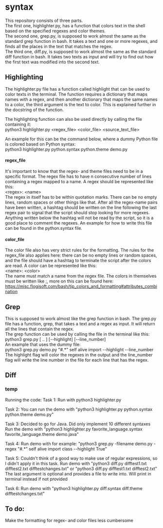 # syntax
This repository consists of three parts.  
The first one, highlighter.py, has a function that colors text in the shell based on the specified regexes and color themes.  
The second one, grep.py, is supposed to work almost the same as the standard grep function in bash. It takes a text and one or more regexes,
  and finds all the places in the text that matches the regex.  
The third one, diff.py, is supposed to work almost the same as the standard diff function in bash. It takes two texts as input and will try to find
  out how the first text was modified into the second text.  

## Highlighting
The highlighter.py file has a function called highlight that can be used to color texts in the terminal. The function requires a dictionary that maps names with a regex, and then another dictionary that maps the same names to a color, the third argument is the text to color. This is explained further in the docstring of the function.

The highlighting function can also be used directly by calling the file containing it:  
	python3 highlighter.py <regex_file> <color_file> <source_text_file>  
	
An example for this can be the command below, where a dummy Python file is colored based on Python syntax:  
	python3 highlighter.py python.syntax python.theme demo.py  

#### regex_file
It's important to know that the regex- and theme files need to be in a specific format. 
The regex file has to have n consecutive number of lines containing a regex mapped to a name.
A regex should be represented like this:  
	\<regex>: \<name>  
The regex in itself has to be within quotation marks. There can be no empty lines, random spaces or other things like that. 
After all the regex-name pairs have been written, a hashtag should be written on the line following the last regex pair to signal that the script should stop looking for more regexes. Anything written below the hashtag will not be read by the script, so it is a good place to comment the regexes. An example for how to write this file can be found in the python.syntax file.  
	
#### color_file
The color file also has very strict rules for the formatting. The rules for the regex_file also applies here: there can be no empty lines or random spaces, and the file should have a hashtag to terminate the script after the colors are read. A color can be represented like this:  
	\<name>: \<color>  
The name must match a name from the regex file. The colors in themselves must be written like <attribute>;<color>, more on this can be found here: https://misc.flogisoft.com/bash/tip_colors_and_formatting#attributes_combination
	
## Grep
This is supposed to work almost like the grep function in bash. The grep.py file has a function, grep, that takes a text and a regex as input. It will return all the lines that contain the regex.   
The grep function can be used by calling the file in the terminal like this:  
	python3 grep.py <textfile> <regex1> [<regex2> .. <regexN>] [--highlight] [--line_number]  
An example that uses the dummy file:  
	python3 grep.py demo.py  "#.*" self alive import --highlight --line_number  
The highlight flag will color the regexes in the output and the line_number flag will write the line number in the file for each line that has the regex.


## Diff






### temp
Running the code:
Task 1:
Run with python3 highlighter.py <syntaxfile> <themefile> <sourcefile>

Task 2:
You can run the demo with "python3 highlighter.py python.syntax python.theme demo.py"

Task 3:
Decided to go for Java. Did only implement 10 different syntaxes
Run the demo with "python3 highlighter.py favorite_language.syntax favorite_language.theme demo.java"

Task 4:
Run demo with for example: "python3 grep.py -filename demo.py -regex "#.*" self alive import class --highlight True"

Task 5:
Couldn't think of a good way to make use of regular expressions, so I didn't apply it in this task.
Run demo with "python3 diff.py difftest1.txt difftest2.txt difftestchanges.txt"
or "python3 diff.py difftest1.txt difftest2.txt"
The last argument is optional and provides a file to write into. Will print in terminal instead if not provided

Task 6:
Run demo with "python3 highlighter.py diff.syntax diff.theme difftestchanges.txt"

## To do:
Make the formatting for regex- and color files less cumbersome
